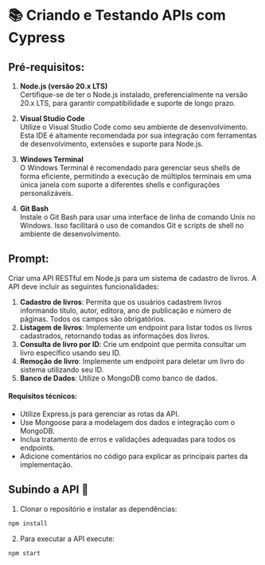 # 📚 Criando e Testando APIs com Cypress

## **Pré-requisitos:**

1. **Node.js (versão 20.x LTS)**  
   Certifique-se de ter o Node.js instalado, preferencialmente na versão 20.x LTS, para garantir compatibilidade e suporte de longo prazo.

2. **Visual Studio Code**  
   Utilize o Visual Studio Code como seu ambiente de desenvolvimento. Esta IDE é altamente recomendada por sua integração com ferramentas de desenvolvimento, extensões e suporte para Node.js.

3. **Windows Terminal**  
   O Windows Terminal é recomendado para gerenciar seus shells de forma eficiente, permitindo a execução de múltiplos terminais em uma única janela com suporte a diferentes shells e configurações personalizáveis.

4. **Git Bash**  
   Instale o Git Bash para usar uma interface de linha de comando Unix no Windows. Isso facilitará o uso de comandos Git e scripts de shell no ambiente de desenvolvimento.

## **Prompt:**

Criar uma API RESTful em Node.js para um sistema de cadastro de livros. A API deve incluir as seguintes funcionalidades:

1. **Cadastro de livros**: Permita que os usuários cadastrem livros informando título, autor, editora, ano de publicação e número de páginas. Todos os campos são obrigatórios.
2. **Listagem de livros**: Implemente um endpoint para listar todos os livros cadastrados, retornando todas as informações dos livros.
3. **Consulta de livro por ID**: Crie um endpoint que permita consultar um livro específico usando seu ID.
4. **Remoção de livro**: Implemente um endpoint para deletar um livro do sistema utilizando seu ID.
5. **Banco de Dados**: Utilize o MongoDB como banco de dados.

#### **Requisitos técnicos:**

- Utilize Express.js para gerenciar as rotas da API.
- Use Mongoose para a modelagem dos dados e integração com o MongoDB.
- Inclua tratamento de erros e validações adequadas para todos os endpoints.
- Adicione comentários no código para explicar as principais partes da implementação.

## **Subindo a API 🚀**

1. Clonar o repositório e instalar as dependências:

```bash
npm install
```

2. Para executar a API execute:

```bash
npm start
```

